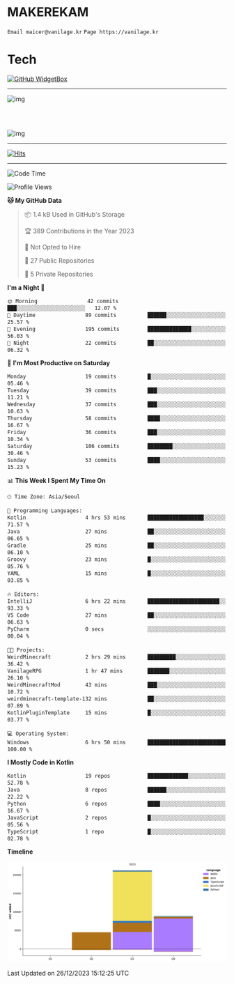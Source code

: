 # MAKEREKAM

`Email maicer@vanilage.kr`
`Page https://vanilage.kr`

# Tech

[![GitHub WidgetBox](https://github-widgetbox.vercel.app/api/skills?languages=python,js,ts,c,cpp,cs,java,kotlin,bash,md,html,css,xml,yaml,swift,powershell,json,R,SQL,php&tools=git,npm,gradle,nodejs,vercel,nginx&includeNames=true&theme=darkmode)](https://github.com/Jurredr/github-widgetbox)

---

![img](https://github-readme-stats.vercel.app/api/top-langs/?username=MAKEREKAM&layout=compact&theme=gruvbox)

<br>
<br>

![img](https://github-readme-stats.vercel.app/api/?username=MAKEREKAM&layout=compact&theme=gruvbox)

---

[![Hits](https://hits.seeyoufarm.com/api/count/incr/badge.svg?url=https%3A%2F%2Fgithub.com%2FMAKEREKAM&count_bg=%234A49D1&title_bg=%23555555&icon=&icon_color=%23E7E7E7&title=방문&edge_flat=false)](https://hits.seeyoufarm.com)

---

<!--START_SECTION:waka-->
![Code Time](http://img.shields.io/badge/Code%20Time-114%20hrs%2012%20mins-blue)

![Profile Views](http://img.shields.io/badge/Profile%20Views-0-blue)

**🐱 My GitHub Data** 

> 📦 1.4 kB Used in GitHub's Storage 
 > 
> 🏆 389 Contributions in the Year 2023
 > 
> 🚫 Not Opted to Hire
 > 
> 📜 27 Public Repositories 
 > 
> 🔑 5 Private Repositories 
 > 
**I'm a Night 🦉** 

```text
🌞 Morning                42 commits          ███░░░░░░░░░░░░░░░░░░░░░░   12.07 % 
🌆 Daytime                89 commits          ██████░░░░░░░░░░░░░░░░░░░   25.57 % 
🌃 Evening                195 commits         ██████████████░░░░░░░░░░░   56.03 % 
🌙 Night                  22 commits          ██░░░░░░░░░░░░░░░░░░░░░░░   06.32 % 
```
📅 **I'm Most Productive on Saturday** 

```text
Monday                   19 commits          █░░░░░░░░░░░░░░░░░░░░░░░░   05.46 % 
Tuesday                  39 commits          ███░░░░░░░░░░░░░░░░░░░░░░   11.21 % 
Wednesday                37 commits          ███░░░░░░░░░░░░░░░░░░░░░░   10.63 % 
Thursday                 58 commits          ████░░░░░░░░░░░░░░░░░░░░░   16.67 % 
Friday                   36 commits          ███░░░░░░░░░░░░░░░░░░░░░░   10.34 % 
Saturday                 106 commits         ████████░░░░░░░░░░░░░░░░░   30.46 % 
Sunday                   53 commits          ████░░░░░░░░░░░░░░░░░░░░░   15.23 % 
```


📊 **This Week I Spent My Time On** 

```text
🕑︎ Time Zone: Asia/Seoul

💬 Programming Languages: 
Kotlin                   4 hrs 53 mins       ██████████████████░░░░░░░   71.57 % 
Java                     27 mins             ██░░░░░░░░░░░░░░░░░░░░░░░   06.65 % 
Gradle                   25 mins             ██░░░░░░░░░░░░░░░░░░░░░░░   06.10 % 
Groovy                   23 mins             █░░░░░░░░░░░░░░░░░░░░░░░░   05.76 % 
YAML                     15 mins             █░░░░░░░░░░░░░░░░░░░░░░░░   03.85 % 

🔥 Editors: 
IntelliJ                 6 hrs 22 mins       ███████████████████████░░   93.33 % 
VS Code                  27 mins             ██░░░░░░░░░░░░░░░░░░░░░░░   06.63 % 
PyCharm                  0 secs              ░░░░░░░░░░░░░░░░░░░░░░░░░   00.04 % 

🐱‍💻 Projects: 
WeirdMinecraft           2 hrs 29 mins       █████████░░░░░░░░░░░░░░░░   36.42 % 
VanilageRPG              1 hr 47 mins        ███████░░░░░░░░░░░░░░░░░░   26.10 % 
WeirdMinecraftMod        43 mins             ███░░░░░░░░░░░░░░░░░░░░░░   10.72 % 
weirdminecraft-template-132 mins             ██░░░░░░░░░░░░░░░░░░░░░░░   07.89 % 
KotlinPluginTemplate     15 mins             █░░░░░░░░░░░░░░░░░░░░░░░░   03.77 % 

💻 Operating System: 
Windows                  6 hrs 50 mins       █████████████████████████   100.00 % 
```

**I Mostly Code in Kotlin** 

```text
Kotlin                   19 repos            █████████████░░░░░░░░░░░░   52.78 % 
Java                     8 repos             ██████░░░░░░░░░░░░░░░░░░░   22.22 % 
Python                   6 repos             ████░░░░░░░░░░░░░░░░░░░░░   16.67 % 
JavaScript               2 repos             █░░░░░░░░░░░░░░░░░░░░░░░░   05.56 % 
TypeScript               1 repo              █░░░░░░░░░░░░░░░░░░░░░░░░   02.78 % 
```



**Timeline**

![Lines of Code chart](https://raw.githubusercontent.com/MAKEREKAM/MAKEREKAM/main/assets/bar_graph.png)


 Last Updated on 26/12/2023 15:12:25 UTC
<!--END_SECTION:waka-->
